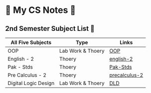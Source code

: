 






# 🎯 My CS Notes 🎯
## 2nd Semester Subject List 📝
| All Five Subjects | Type | Links |
|------------------|------|-------|
| OOP | Lab Work & Thoery | [OOP](./OOP.md) |
| English - 2| Thoery | [english-2](./english2.md) |
| Pak - Stds | Thoery | [Pak-Stds](./Pak-Stds.md) |
| Pre Calculus - 2| Thoery | [precalculus-2](./calculus-2.md) |
| Digital Logic Design | Lab Work & Thoery | [DLD](./DLD.md) |





